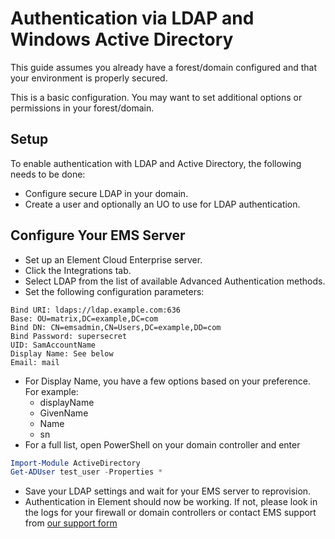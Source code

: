 # Authentication via LDAP and Windows Active Directory

This guide assumes you already have a forest/domain configured and that your environment is properly secured.

This is a basic configuration. You may want to set additional options or permissions in your forest/domain.

## Setup

To enable authentication with LDAP and Active Directory, the following needs to be done:

- Configure secure LDAP in your domain.
- Create a user and optionally an UO to use for LDAP authentication.

## Configure Your EMS Server

- Set up an Element Cloud Enterprise server.
- Click the Integrations tab.
- Select LDAP from the list of available Advanced Authentication methods.
- Set the following configuration parameters:

```none
Bind URI: ldaps://ldap.example.com:636
Base: OU=matrix,DC=example,DC=com
Bind DN: CN=emsadmin,CN=Users,DC=example,DD=com
Bind Password: supersecret
UID: SamAccountName
Display Name: See below
Email: mail
```

- For Display Name, you have a few options based on your preference. For example:
  - displayName
  - GivenName
  - Name
  - sn
- For a full list, open PowerShell on your domain controller and enter

```powershell
Import-Module ActiveDirectory
Get-ADUser test_user -Properties *
```

- Save your LDAP settings and wait for your EMS server to reprovision.
- Authentication in Element should now be working. If not, please look in the logs for your firewall or domain controllers
or contact EMS support from [our support form](https://ems.element.io/support)
